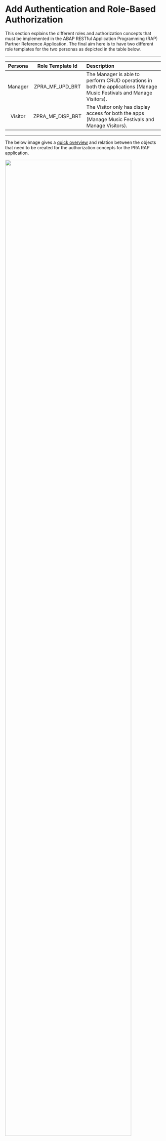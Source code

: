 # Add Authentication and Role-Based Authorization

This section explains the different roles and authorization concepts that must be implemented in the ABAP RESTful Application Programming (RAP) Partner Reference Application. The final aim here is to have two different role templates for the two personas as depicted in the table below.

---
| Persona   | Role Template Id | Description |
| :-------: | :-------: | :----------- |
| Manager | ZPRA_MF_UPD_BRT | The Manager is able to perform CRUD operations in both the applications (Manage Music Festivals and Manage Visitors). |
| Visitor | ZPRA_MF_DISP_BRT | The Visitor only has display access for both the apps (Manage Music Festivals and Manage Visitors). |
---

The below image gives a [quick overview](https://help.sap.com/docs/btp/sap-business-technology-platform/authorization-basics?version=Cloud) and relation between the objects that need to be created for the authorization concepts for the PRA RAP application. 

  <img src="./images/21-Overview.png" width="90%">

## Creating Authorization Objects

[Authorization Objects](https://help.sap.com/docs/abap-cloud/abap-development-tools-user-guide/defining-authorization-objects) in ABAP define user permissions, controlling access to functions in ABAP RAP applications on SAP BTP. They ensure security by checking users' rights for specific tasks. 

1. On ABAP Development Tools for Eclipse, right-click on **ABAP Package – ZPRA_MF_SERVICE -> New -> Other ABAP Repository Object** and create a new authorization object named **ZPRA_MF_AO**.
2. Set the authorization field to *ACTVT* with permitted activities – **‘01’(Create or generate)**, **‘02’ (Change)**, **‘03’ (Display)** and **‘06’ (Delete)**.
3. Save the changes in a workbench transport request.
---

## Introducing the Authorization Object in the BDEF 

To protect your service from activities such as create, update, or delete by unauthorized users, you can use the authorization controls that are available for services based on managed business objects.

1. In ABAP development tools, call up the behavior definition of the services.
2. In the behavior definition, define authorization controls for both the services.

  <img src="./images/21-Auth_Object_in_BDEF.png" width="50%">

 For more information on BDEFs, see - [zpra_mf_r_musicfestival](../src/zpra_mf_service/zpra_mf_r_musicfestival.bdef.asbdef) and [zpra_mf_r_visitor](../src/zpra_mf_service/zpra_mf_r_visitor.bdef.asbdef).

3. With the **authorization master ( global, instance )** line, an authorization check for the standard operations create, update, delete, and for non-standard operations is defined. Implement the authorization check using a method with addition **FOR GLOBAL AUTHORIZATION** and **FOR INSTANCE AUTHORIZATION** in the [behavior implementation](https://help.sap.com/docs/ABAP_PLATFORM_NEW/fc4c71aa50014fd1b43721701471913d/b915e9d784734ec088ac2cb51a0c18e6.html?locale=en-US&state=PRODUCTION&version=202310.003).

Refer to the sample code in the **get_global_authorizations** method using [this link](../src/zpra_mf_service/zbp_pra_mf_r_musicfestival.clas.locals_imp.abap).


Refer to the sample code in the **get_instance_authorizations** method using [this link](../src/zpra_mf_service/zbp_pra_mf_r_musicfestival.clas.locals_imp.abap).

---
## Editing Authorization Default Values

Authorization default values are automatically created when creating service bindings. You can add authorization objects and change the default authorization values.

1. Open the service binding and choose **Maintain Authorization Default Values**.
2. Choose **Retrieve** to add the latest authorization objects from the own context.
3. To check or change the authorization default values that are assigned automatically, select the authorization objects in the list.
You can now specify what activities you want to authorize.
4. Select the authorization object from the list and choose **Default With Field Values** from the dropdown list. In this example, you need to authorize the standard activities - Create, Display, Change and Delete.
--- 
## Creating Access Controls

[Access controls](https://help.sap.com/docs/abap-cloud/abap-development-tools-user-guide/access-controls?version=sap_btp&locale=en-US) ensure that only authorized users access specific system data and functions, protecting information and maintaining security.

1. Create an access control object for the root CDS views **ZPRA_MF_R_MUSICFESTIVAL** and **ZPRA_MF_R_VISITOR**. This restricts access to data using the **ZPRA_MF_AO** authorization object for display/read access ('ACTVT' EQ '03').
2. Create an access control object for the consumption views **ZPRA_MF_C_MUSICFESTIVALTP** and **ZPRA_MF_C_VISITORTP**.


## Defining IAM Apps for the Business Service

An [identity and access management (IAM) app](https://help.sap.com/docs/abap-cloud/abap-development-tools-user-guide/creating-app) grants access to a set of services and authorizations.

* To assign a business user to a business role for the service, you need to create an IAM app. You can then include this app in a business catalog. Finally, assign the catalog to a business role.
* Since you want to make your service available to users with a certain business role, you need to define an IAM app for the service that is created. The IAM app is only relevant for identity and access management, and is created in ABAP Development Tools for Eclipse.
* In this case, you need three IAM apps as listed below. Two IAM apps are for each of the applications - Music Festival Manager and Visitors. The third IAM app is needed to enable the change access to both the applications. 
    * **ZPRA_MF_IAM_DISP_EXT** – This IAM app object enables display access and holds the SAP Fiori launchpad App Descr Item ID - **ZPRA_MF_MF_UI5R** for the Music Festival app.

      <img src="./images/21-IAM_App.png" width="500" height="400">

      Additionally, you need to ensure that only **Display (03)** access is set.

    * **ZPRA_MF_VISIT_DISP_EXT** – Similar to the previous one, this IAM app object enables display access and holds the SAP Fiori launchpad App Descr Item ID - **ZPRA_MF_VSTR_UI5R** for the Visitors app.

      Additionally, you need to ensure that only **Display (03) access** is set.

    * **ZPRA_MF_IAM_UPD_EXT** – This is an additional IAM app object that enables the **Write** access to both the applications - **Music Festival Manager and Visitors**.
      Add both the services in this IAM app object. No changes are required at the authorization levels.


---
## Creating Business Catalogs

[Business catalogs](https://help.sap.com/docs/abap-cloud/abap-development-tools-user-guide/creating-business-catalog) grant access to an app, a set of apps, or individual aspects of an app.

* You now have to create the following business catalogs and assign the IAM apps created in the previous step to it.
---------------------------------------------
| Business Catalog | Description | IAM App(s) to be Assigned | 
| :-------: | :-------: | :-------: | 
| ZPRA_MF_BC_DISP | Business Catalog for Display Access | ZPRA_MF_IAM_DISP_EXT, ZPRA_MF_VISIT_DISP_EXT | 
| ZPRA_MF_BC_UPD | Business Catalog for Change Access | ZPRA_MF_IAM_DISP_EXT, ZPRA_MF_VISIT_DISP_EXT, ZPRA_MF_IAM_UPD_EXT |
---

* Save the business catalogs and publish them locally.

## Creating Business Role Templates

A [business role template](https://help.sap.com/docs/abap-cloud/abap-development-tools-user-guide/creating-business-role-template) is a predefined set of authorizations and assigned business catalogs that you can use as a basis for creating new business roles.

* In addition to the business catalogs, you also have to create business role templates as listed in the table below. 
---------------------------------------------
| Business Role Template | Description | Business Catalog(s) to be Assigned |
| :-------: | :-------: | :-------: | 
| ZPRA_MF_DISP_BRT | Business Role Template for Display Access | ZPRA_MF_BC_DISP |
| ZPRA_MF_UPD_BRT | Business Role Template for Change Access | ZPRA_MF_BC_UPD |
---

* Choose **Publish Locally** to make the business role templates available to assign them to the relevant business users.
---
